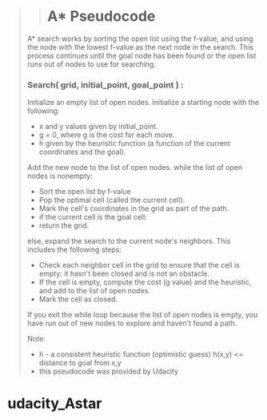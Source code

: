 



> ># A* Pseudocode
> 
> A* search works by sorting the open list using the f-value, and using the node with the lowest f-value as the next 
> node in the search. This process continues until the goal node has been found or the open list runs out of nodes to 
> use for searching.
> 
>### Search( grid, initial_point, goal_point ) :
>Initialize an empty list of open nodes.
>Initialize a starting node with the following: 
>* x and y values given by initial_point. 
>* g = 0, where g is the cost for each move. 
>* h given by the heuristic function (a function of the current coordinates and the goal).
>
>Add the new node to the list of open nodes.
>while the list of open nodes is nonempty:
>* Sort the open list by f-value 
>* Pop the optimal cell (called the current cell). 
>* Mark the cell's coordinates in the grid as part of the path. 
>* if the current cell is the goal cell:
>  * return the grid.
>
>else, expand the search to the current node's neighbors. This includes the following steps: 
>* Check each neighbor cell in the grid to ensure that the cell is empty: it hasn't been closed and is not an obstacle.
>* If the cell is empty, compute the cost (g value) and the heuristic, and add to the list of open nodes.
>* Mark the cell as closed.
>
>If you exit the while loop because the list of open nodes is empty, you have run out of new nodes to explore and haven't
>found a path.
>
>Note:
>* h - a consistent heuristic function (optimistic guess) h(x,y) <= distance to goal from x,y 
>* this pseudocode was provided by Udacity

# udacity_Astar
